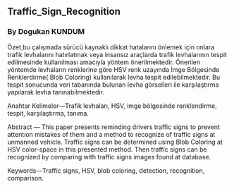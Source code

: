 ## Traffic_Sign_Recognition

### By Dogukan KUNDUM

Özet¸bu çalışmada sürücü kaynaklı dikkat hatalarını
önlemek için onlara trafik levhalarını hatırlatmak veya insansız
araçlarda trafik levhalarının tespit edilmesinde kullanılması
amacıyla yöntem önerilmektedir. Önerilen yöntemde levhaların
renklerine göre HSV renk uzayında İmge Bölgesinde Renklerdirme(
Blob Coloring) kullanılarak levha tespit edilebilmektedir.
Bu tespit sonucunda veri tabanında bulunan levha görselleri
ile karşılaştırma yapılarak levha tanınabilmektedir.


Anahtar Kelimeler—Trafik levhaları, HSV, imge bölgesinde
renklendirme, tespit, karşılaştırma, tanıma.


Abstract — This paper presents reminding drivers traffic signs
to prevent attention mistakes of them and a method to recognize
of traffic signs at unmanned vehicle. Traffic signs can be determined
using Blob Coloring at HSV color-space in this presented
method. Then traffic signs can be recognized by comparing with
traffic signs images found at database.


Keywords—Traffic signs, HSV, blob coloring, detection, recognition,
comparison.
